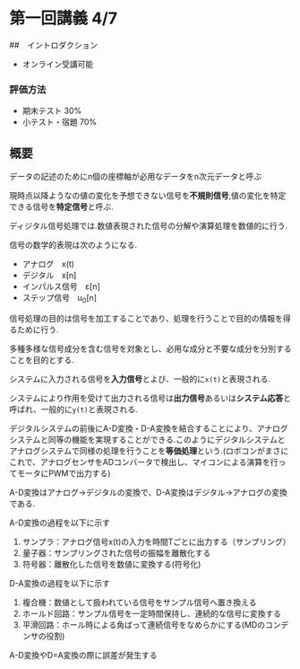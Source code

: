 # 第一回講義 4/7

##　イントロダクション

- オンライン受講可能

### 評価方法

- 期末テスト 30%
- 小テスト・宿題 70%

## 概要

データの記述のためにn個の座標軸が必用なデータをn次元データと呼ぶ

現時点以降ようなの値の変化を予想できない信号を**不規則信号**,値の変化を特定できる信号を**特定信号**と呼ぶ.

ディジタル信号処理では.数値表現された信号の分解や演算処理を数値的に行う.

信号の数学的表現は次のようになる.

- アナログ　x(t)
- デジタル　x[n]
- インパルス信号　ε[n]
- ステップ信号　u<sub>0</sub>[n]

信号処理の目的は信号を加工することであり、処理を行うことで目的の情報を得るために行う.

多種多様な信号成分を含む信号を対象とし、必用な成分と不要な成分を分別することを目的とする.

システムに入力される信号を**入力信号**とよび、一般的に`x(t)`と表現される.

システムにより作用を受けて出力される信号は**出力信号**あるいは**システム応答**と呼ばれ、一般的に`y(t)`と表現される.

デジタルシステムの前後にA-D変換・D-A変換を結合することにより、アナログシステムと同等の機能を実現することができる.このようにデジタルシステムとアナログシステムで同様の処理を行うことを**等価処理**という.(ロボコンがまさにこれで、アナログセンサをADコンバータで検出し、マイコンによる演算を行ってモータにPWMで出力する)

A-D変換はアナログ→デジタルの変換で、D-A変換はデジタル→アナログの変換である.

A-D変換の過程を以下に示す

1. サンプラ：アナログ信号x(t)の入力を時間Tごとに出力する（サンプリング）
2. 量子器：サンプリングされた信号の振幅を離散化する
3. 符号器：離散化した信号を数値に変換する(符号化)

D-A変換の過程を以下に示す

1. 複合機：数値として扱われている信号をサンプル信号へ置き換える
2. ホールド回路：サンプル信号を一定時間保持し、連続的な信号に変換する
3. 平滑回路：ホール時による角ばって連続信号をなめらかにする(MDのコンデンサの役割)

A-D変換やD=A変換の際に誤差が発生する